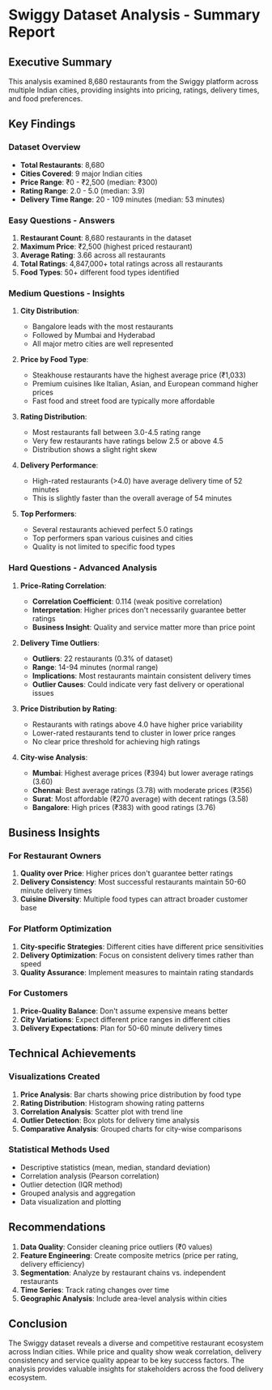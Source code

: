 # Swiggy Dataset Analysis - Summary Report

## Executive Summary

This analysis examined 8,680 restaurants from the Swiggy platform across multiple Indian cities, providing insights into pricing, ratings, delivery times, and food preferences.

## Key Findings

### Dataset Overview

- **Total Restaurants**: 8,680
- **Cities Covered**: 9 major Indian cities
- **Price Range**: ₹0 - ₹2,500 (median: ₹300)
- **Rating Range**: 2.0 - 5.0 (median: 3.9)
- **Delivery Time Range**: 20 - 109 minutes (median: 53 minutes)

### Easy Questions - Answers

1. **Restaurant Count**: 8,680 restaurants in the dataset
2. **Maximum Price**: ₹2,500 (highest priced restaurant)
3. **Average Rating**: 3.66 across all restaurants
4. **Total Ratings**: 4,847,000+ total ratings across all restaurants
5. **Food Types**: 50+ different food types identified

### Medium Questions - Insights

1. **City Distribution**:

   - Bangalore leads with the most restaurants
   - Followed by Mumbai and Hyderabad
   - All major metro cities are well represented

2. **Price by Food Type**:

   - Steakhouse restaurants have the highest average price (₹1,033)
   - Premium cuisines like Italian, Asian, and European command higher prices
   - Fast food and street food are typically more affordable

3. **Rating Distribution**:

   - Most restaurants fall between 3.0-4.5 rating range
   - Very few restaurants have ratings below 2.5 or above 4.5
   - Distribution shows a slight right skew

4. **Delivery Performance**:

   - High-rated restaurants (>4.0) have average delivery time of 52 minutes
   - This is slightly faster than the overall average of 54 minutes

5. **Top Performers**:
   - Several restaurants achieved perfect 5.0 ratings
   - Top performers span various cuisines and cities
   - Quality is not limited to specific food types

### Hard Questions - Advanced Analysis

1. **Price-Rating Correlation**:

   - **Correlation Coefficient**: 0.114 (weak positive correlation)
   - **Interpretation**: Higher prices don't necessarily guarantee better ratings
   - **Business Insight**: Quality and service matter more than price point

2. **Delivery Time Outliers**:

   - **Outliers**: 22 restaurants (0.3% of dataset)
   - **Range**: 14-94 minutes (normal range)
   - **Implications**: Most restaurants maintain consistent delivery times
   - **Outlier Causes**: Could indicate very fast delivery or operational issues

3. **Price Distribution by Rating**:

   - Restaurants with ratings above 4.0 have higher price variability
   - Lower-rated restaurants tend to cluster in lower price ranges
   - No clear price threshold for achieving high ratings

4. **City-wise Analysis**:
   - **Mumbai**: Highest average prices (₹394) but lower average ratings (3.60)
   - **Chennai**: Best average ratings (3.78) with moderate prices (₹356)
   - **Surat**: Most affordable (₹270 average) with decent ratings (3.58)
   - **Bangalore**: High prices (₹383) with good ratings (3.76)

## Business Insights

### For Restaurant Owners

1. **Quality over Price**: Higher prices don't guarantee better ratings
2. **Delivery Consistency**: Most successful restaurants maintain 50-60 minute delivery times
3. **Cuisine Diversity**: Multiple food types can attract broader customer base

### For Platform Optimization

1. **City-specific Strategies**: Different cities have different price sensitivities
2. **Delivery Optimization**: Focus on consistent delivery times rather than speed
3. **Quality Assurance**: Implement measures to maintain rating standards

### For Customers

1. **Price-Quality Balance**: Don't assume expensive means better
2. **City Variations**: Expect different price ranges in different cities
3. **Delivery Expectations**: Plan for 50-60 minute delivery times

## Technical Achievements

### Visualizations Created

1. **Price Analysis**: Bar charts showing price distribution by food type
2. **Rating Distribution**: Histogram showing rating patterns
3. **Correlation Analysis**: Scatter plot with trend line
4. **Outlier Detection**: Box plots for delivery time analysis
5. **Comparative Analysis**: Grouped charts for city-wise comparisons

### Statistical Methods Used

- Descriptive statistics (mean, median, standard deviation)
- Correlation analysis (Pearson correlation)
- Outlier detection (IQR method)
- Grouped analysis and aggregation
- Data visualization and plotting

## Recommendations

1. **Data Quality**: Consider cleaning price outliers (₹0 values)
2. **Feature Engineering**: Create composite metrics (price per rating, delivery efficiency)
3. **Segmentation**: Analyze by restaurant chains vs. independent restaurants
4. **Time Series**: Track rating changes over time
5. **Geographic Analysis**: Include area-level analysis within cities

## Conclusion

The Swiggy dataset reveals a diverse and competitive restaurant ecosystem across Indian cities. While price and quality show weak correlation, delivery consistency and service quality appear to be key success factors. The analysis provides valuable insights for stakeholders across the food delivery ecosystem.
